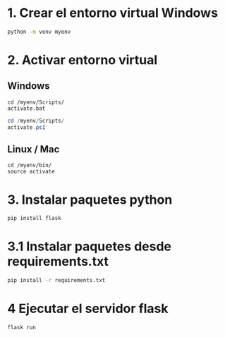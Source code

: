 # 1. Crear el entorno virtual Windows

```bash
python -m venv myenv
```

# 2. Activar entorno virtual

## Windows

```shell
cd /myenv/Scripts/
activate.bat
```

```powershell
cd /myenv/Scripts/
activate.ps1
```

## Linux / Mac
```
cd /myenv/bin/
source activate
```

# 3. Instalar paquetes python

```bash
pip install flask
```

# 3.1 Instalar paquetes desde requirements.txt

```bash
pip install -r requirements.txt
```


# 4 Ejecutar el servidor flask

```bash
flask run
```